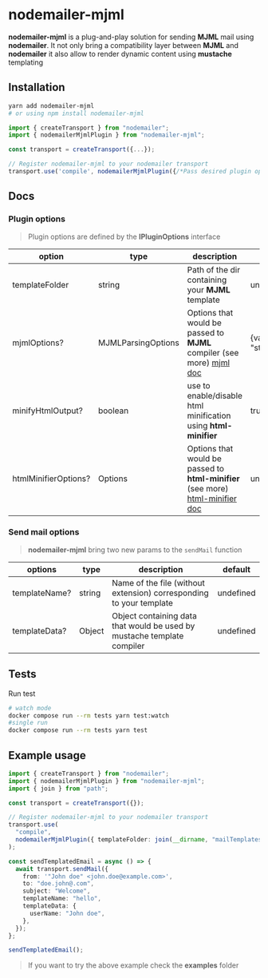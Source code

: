 # nodemailer-mjml

**nodemailer-mjml** is a plug-and-play solution for sending **MJML** mail using **nodemailer**. It not only bring a compatibility layer between **MJML** and **nodemailer** it also allow to render dynamic content using **mustache** templating

## Installation

```sh
yarn add nodemailer-mjml
# or using npm install nodemailer-mjml
```

```ts
import { createTransport } from "nodemailer";
import { nodemailerMjmlPlugin } from "nodemailer-mjml";

const transport = createTransport({...});

// Register nodemailer-mjml to your nodemailer transport
transport.use('compile', nodemailerMjmlPlugin({/*Pass desired plugin options here*/}));

```

## Docs

### Plugin options

> Plugin options are defined by the **IPluginOptions** interface

| option               | type               | description                                                                                                               | default                     |
| -------------------- | ------------------ | ------------------------------------------------------------------------------------------------------------------------- | --------------------------- |
| templateFolder       | string             | Path of the dir containing your **MJML** template                                                                         | undefined                   |
| mjmlOptions?         | MJMLParsingOptions | Options that would be passed to **MJML** compiler (see more) [mjml doc](https://github.com/mjmlio/mjml)                   | {validationLevel: "strict"} |
| minifyHtmlOutput?    | boolean            | use to enable/disable html minification using **html-minifier**                                                           | true                        |
| htmlMinifierOptions? | Options            | Options that would be passed to **html-minifier** (see more) [html-minifier doc](https://github.com/kangax/html-minifier) | undefined                   |

### Send mail options

> **nodemailer-mjml** bring two new params to the `sendMail` function

| options       | type   | description                                                             | default   |
| ------------- | ------ | ----------------------------------------------------------------------- | --------- |
| templateName? | string | Name of the file (without extension) corresponding to your template     | undefined |
| templateData? | Object | Object containing data that would be used by mustache template compiler | undefined |

## Tests

Run test

```sh
# watch mode
docker compose run --rm tests yarn test:watch
#single run
docker compose run --rm tests yarn test
```

## Example usage

```ts
import { createTransport } from "nodemailer";
import { nodemailerMjmlPlugin } from "nodemailer-mjml";
import { join } from "path";

const transport = createTransport({});

// Register nodemailer-mjml to your nodemailer transport
transport.use(
  "compile",
  nodemailerMjmlPlugin({ templateFolder: join(__dirname, "mailTemplates") })
);

const sendTemplatedEmail = async () => {
  await transport.sendMail({
    from: '"John doe" <john.doe@example.com>',
    to: "doe.john@.com",
    subject: "Welcome",
    templateName: "hello",
    templateData: {
      userName: "John doe",
    },
  });
};

sendTemplatedEmail();
```
> If you want to try the above example check the **examples** folder
